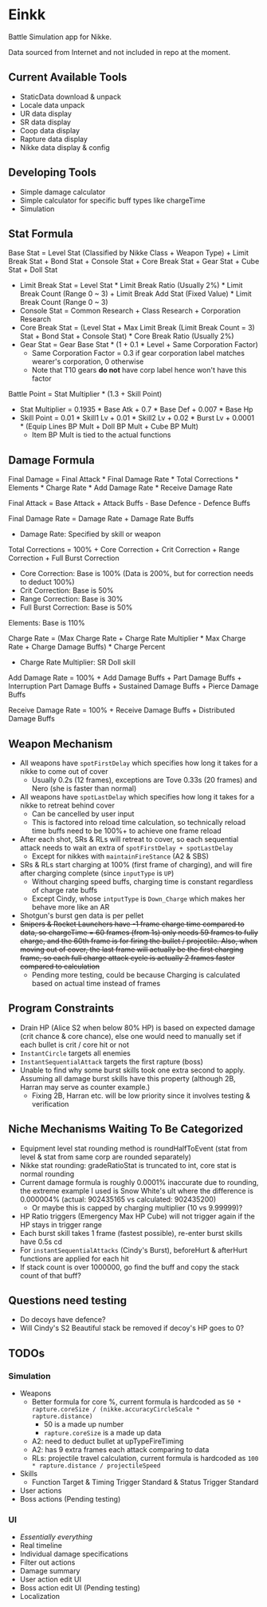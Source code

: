 # Einkk
Battle Simulation app for Nikke.

Data sourced from Internet and not included in repo at the moment.

## Current Available Tools
- StaticData download & unpack
- Locale data unpack
- UR data display
- SR data display
- Coop data display
- Rapture data display
- Nikke data display & config

## Developing Tools
- Simple damage calculator
- Simple calculator for specific buff types like chargeTime
- Simulation

## Stat Formula
Base Stat = Level Stat (Classified by Nikke Class + Weapon Type) + Limit Break Stat + Bond Stat + Console Stat + Core Break Stat + Gear Stat + Cube Stat + Doll Stat
- Limit Break Stat = Level Stat * Limit Break Ratio (Usually 2%) * Limit Break Count (Range 0 ~ 3) + Limit Break Add Stat (Fixed Value) * Limit Break Count (Range 0 ~ 3)
- Console Stat = Common Research + Class Research + Corporation Research
- Core Break Stat = (Level Stat + Max Limit Break (Limit Break Count = 3) Stat + Bond Stat + Console Stat) * Core Break Ratio (Usually 2%)
- Gear Stat = Gear Base Stat * (1 + 0.1 * Level + Same Corporation Factor)
  - Same Corporation Factor = 0.3 if gear corporation label matches wearer's corporation, 0 otherwise
  - Note that T10 gears **do not** have corp label hence won't have this factor

Battle Point = Stat Multiplier * (1.3 + Skill Point)
- Stat Multiplier = 0.1935 * Base Atk + 0.7 * Base Def + 0.007 * Base Hp
- Skill Point = 0.01 * Skill1 Lv + 0.01 * Skill2 Lv + 0.02 * Burst Lv + 0.0001 * (Equip Lines BP Mult + Doll BP Mult + Cube BP Mult)
  - Item BP Mult is tied to the actual functions

## Damage Formula

Final Damage = Final Attack * Final Damage Rate * Total Corrections * Elements * Charge Rate * Add Damage Rate * Receive Damage Rate

Final Attack = Base Attack + Attack Buffs - Base Defence - Defence Buffs
   
Final Damage Rate = Damage Rate + Damage Rate Buffs
  - Damage Rate: Specified by skill or weapon
  
Total Corrections = 100% + Core Correction + Crit Correction + Range Correction + Full Burst Correction
  - Core Correction: Base is 100% (Data is 200%, but for correction needs to deduct 100%)
  - Crit Correction: Base is 50%
  - Range Correction: Base is 30%
  - Full Burst Correction: Base is 50%

Elements: Base is 110%

Charge Rate = (Max Charge Rate + Charge Rate Multiplier * Max Charge Rate + Charge Damage Buffs) * Charge Percent
  - Charge Rate Multiplier: SR Doll skill

Add Damage Rate = 100% + Add Damage Buffs + Part Damage Buffs + Interruption Part Damage Buffs + Sustained Damage Buffs + Pierce Damage Buffs

Receive Damage Rate = 100% + Receive Damage Buffs + Distributed Damage Buffs

## Weapon Mechanism

- All weapons have `spotFirstDelay` which specifies how long it takes for a nikke to come out of cover
  - Usually 0.2s (12 frames), exceptions are Tove 0.33s (20 frames) and Nero (she is faster than normal)
- All weapons have `spotLastDelay` which specifies how long it takes for a nikke to retreat behind cover
  - Can be cancelled by user input
  - This is factored into reload time calculation, so technically reload time buffs need to be 100%+ to achieve one frame reload
- After each shot, SRs & RLs will retreat to cover, so each sequential attack needs to wait an extra of `spotFirstDelay + spotLastDelay`
  - Except for nikkes with `maintainFireStance` (A2 & SBS)
- SRs & RLs start charging at 100% (first frame of charging), and will fire after charging complete (since `inputType` is `UP`)
  - Without charging speed buffs, charging time is constant regardless of charge rate buffs
  - Except Cindy, whose `intputType` is `Down_Charge` which makes her behave more like an AR
- Shotgun's burst gen data is per pellet
- ~~Snipers & Rocket Launchers have -1 frame charge time compared to data, so chargeTime = 60 frames (from 1s) only needs
    59 frames to fully charge, and the 60th frame is for firing the bullet / projectile. Also, when moving out of cover,
    the last frame will actually be the first charging frame, so each full charge attack cycle is actually 2 frames faster
    compared to calculation~~
  - Pending more testing, could be because Charging is calculated based on actual time instead of frames

## Program Constraints
- Drain HP (Alice S2 when below 80% HP) is based on expected damage (crit chance & core chance), else one would need to
manually set if each bullet is crit / core hit or not
- `InstantCircle` targets all enemies
- `InstantSequentialAttack` targets the first rapture (boss)
- Unable to find why some burst skills took one extra second to apply. Assuming all damage burst skills have this property
(although 2B, Harran may serve as counter example.)
  - Fixing 2B, Harran etc. will be low priority since it involves testing & verification

## Niche Mechanisms Waiting To Be Categorized
- Equipment level stat rounding method is roundHalfToEvent (stat from level & stat from same corp are rounded separately)
- Nikke stat rounding: gradeRatioStat is truncated to int, core stat is normal rounding
- Current damage formula is roughly 0.0001% inaccurate due to rounding, the extreme example I used is Snow White's ult
where the difference is 0.000004% (actual: 902435165 vs calculated: 902435200)
  - Or maybe this is capped by charging multiplier (10 vs 9.99999)?
- HP Ratio triggers (Emergency Max HP Cube) will not trigger again if the HP stays in trigger range
- Each burst skill takes 1 frame (fastest possible), re-enter burst skills have 0.5s cd
- For `instantSequentialAttacks` (Cindy's Burst), beforeHurt & afterHurt functions are applied for each hit
- If stack count is over 1000000, go find the buff and copy the stack count of that buff?

## Questions need testing
- Do decoys have defence?
- Will Cindy's S2 Beautiful stack be removed if decoy's HP goes to 0? 

## TODOs

### Simulation

- Weapons
  - Better formula for core %, current formula is hardcoded as `50 * rapture.coreSize / (nikke.accuracyCircleScale * rapture.distance)` 
    - 50 is a made up number
    - `rapture.coreSize` is a made up data
  - A2: need to deduct bullet at upTypeFireTiming
  - A2: has 9 extra frames each attack comparing to data
  - RLs: projectile travel calculation, current formula is hardcoded as `100 * rapture.distance / projectileSpeed`
- Skills
  - Function Target & Timing Trigger Standard & Status Trigger Standard
- User actions
- Boss actions (Pending testing)

### UI
- *Essentially everything*
- Real timeline
- Individual damage specifications
- Filter out actions
- Damage summary
- User action edit UI
- Boss action edit UI (Pending testing)
- Localization
